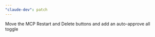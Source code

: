 ```yaml
---
"claude-dev": patch
---
```


Move the MCP Restart and Delete buttons and add an auto-approve all toggle
